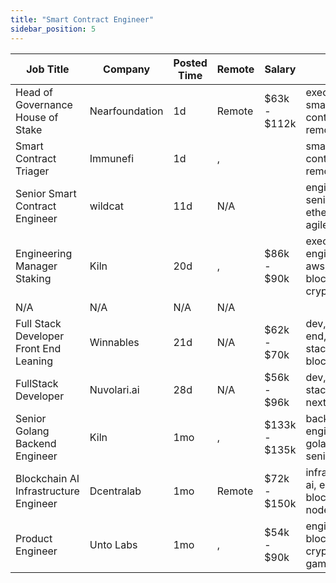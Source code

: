 ```yaml
---
title: "Smart Contract Engineer"
sidebar_position: 5
---
```


| Job Title | Company | Posted Time | Remote | Salary | Tags | Apply Link |
|-----------|---------|-------------|--------|--------|------|------------|
| Head of Governance House of Stake | Nearfoundation | 1d | Remote | $63k - $112k | executive, smart contract, remote | [Apply](https://web3.career/head-of-governance-house-of-stake-nearfoundation/107360) |
| Smart Contract Triager | Immunefi | 1d | , |  | smart contract, remote | [Apply](https://web3.career/smart-contract-triager-immunefi/35470) |
| Senior Smart Contract Engineer | wildcat | 11d | N/A |  | engineer, senior, ethereum, agile, crypto | [Apply](https://web3.career/senior-smart-contract-engineer-wildcat/108465) |
| Engineering Manager Staking | Kiln | 20d | , | $86k - $90k | executive, engineer, aws, blockchain, crypto | [Apply](https://web3.career/engineering-manager-staking-kiln/107804) |
| N/A | N/A | N/A | N/A |  |  | [Apply](https://web3.career/metana) |
| Full Stack Developer Front End Leaning | Winnables | 21d | N/A | $62k - $70k | dev, front end, full stack, remote, blockchain | [Apply](https://web3.career/full-stack-developer-front-end-leaning-winnables/105877) |
| FullStack Developer | Nuvolari.ai | 28d | N/A | $56k - $96k | dev, full stack, ai, defi, nextjs | [Apply](https://web3.career/full-stack-developer-nuvolari-ai/107305) |
| Senior Golang Backend Engineer | Kiln | 1mo | , | $133k - $135k | backend, engineer, golang, senior, aws | [Apply](https://web3.career/senior-golang-backend-engineer-kiln/106707) |
| Blockchain AI Infrastructure Engineer | Dcentralab | 1mo | Remote | $72k - $150k | infrastructure, ai, engineer, blockchain, node | [Apply](https://web3.career/blockchain-ai-infrastructure-engineer-dcentralab/106641) |
| Product Engineer | Unto Labs | 1mo | , | $54k - $90k | engineer, blockchain, crypto, defi, gaming | [Apply](https://web3.career/product-engineer-untolabs/106582) |
